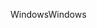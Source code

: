 <span data-ttu-id="c34bd-101">Windows</span><span class="sxs-lookup"><span data-stu-id="c34bd-101">Windows</span></span>